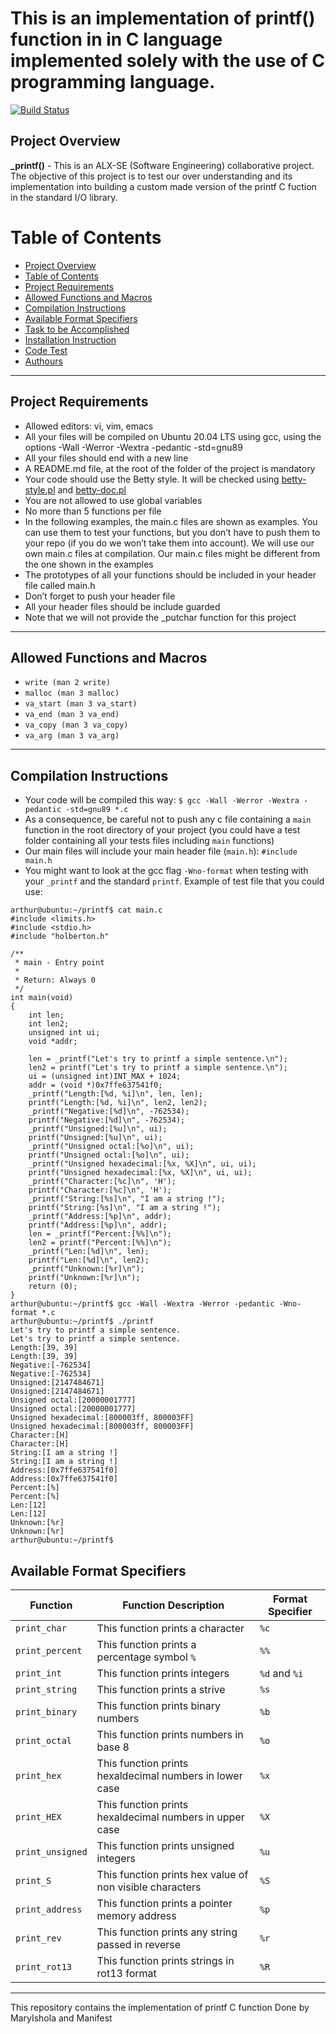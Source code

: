 # This is an implementation of printf() function in in C language implemented solely with the use of C programming language.

[![Build Status](https://travis-ci.org/joemccann/dillinger.svg?branch=master)](https://github.com/narnat/printf)

## Project Overview
**_printf()** - This is an ALX-SE (Software Engineering) collaborative project. The objective of this project is to test our over understanding and its implementation into building a custom made version of the printf C fuction in the standard I/O library.

Table of Contents
=================
<!--ts-->
   * [Project Overview](#project-overview)
   * [Table of Contents](#table-of-contents)
   * [Project Requirements](#project-requirements)
   * [Allowed Functions and Macros](#allowed-functions-and-micros)
   * [Compilation Instructions](#compilation-instructions)
   * [Available Format Specifiers](#available-format-specifier)
   * [Task to be Accomplished](#task-to-be-accomplished)
   * [Installation Instruction](#installation-instructions)
   * [Code Test](#Code-Test)
   * [Authours](#Authours)
<!--te-->

*******************************************************************
## Project  Requirements
- Allowed editors: vi, vim, emacs
- All your files will be compiled on Ubuntu 20.04 LTS using gcc, using the options -Wall -Werror -Wextra -pedantic -std=gnu89
- All your files should end with a new line
- A README.md file, at the root of the folder of the project is mandatory
- Your code should use the Betty style. It will be checked using [betty-style.pl](https://github.com/holbertonschool/Betty/blob/master/betty-style.pl) and [betty-doc.pl](https://github.com/holbertonschool/Betty/blob/master/betty-doc.pl)
- You are not allowed to use global variables
- No more than 5 functions per file
- In the following examples, the main.c files are shown as examples. You can use them to test your functions, but you don’t have to push them to your repo (if you do we won’t take them into account). We will use our own main.c files at compilation. Our main.c files might be different from the one shown in the examples
- The prototypes of all your functions should be included in your header file called main.h
- Don’t forget to push your header file
- All your header files should be include guarded
- Note that we will not provide the _putchar function for this project

*****************************************************************************************
## Allowed Functions and Macros
- `write (man 2 write)`
- `malloc (man 3 malloc)`
- `va_start (man 3 va_start)`
- `va_end (man 3 va_end)`
- `va_copy (man 3 va_copy)`
- `va_arg (man 3 va_arg)`

*****************************************************************************************
## Compilation Instructions
- Your code will be compiled this way:
```$ gcc -Wall -Werror -Wextra -pedantic -std=gnu89 *.c```
- As a consequence, be careful not to push any c file containing a `main` function in the root directory of your project (you could have a test folder containing all your tests files including `main` functions)
- Our main files will include your main header file (`main.h`): `#include main.h`
- You might want to look at the gcc flag `-Wno-format` when testing with your `_printf` and the standard `printf`. Example of test file that you could use:
```
arthur@ubuntu:~/printf$ cat main.c
#include <limits.h>
#include <stdio.h>
#include "holberton.h"

/**
 * main - Entry point
 *
 * Return: Always 0
 */
int main(void)
{
    int len;
    int len2;
    unsigned int ui;
    void *addr;

    len = _printf("Let's try to printf a simple sentence.\n");
    len2 = printf("Let's try to printf a simple sentence.\n");
    ui = (unsigned int)INT_MAX + 1024;
    addr = (void *)0x7ffe637541f0;
    _printf("Length:[%d, %i]\n", len, len);
    printf("Length:[%d, %i]\n", len2, len2);
    _printf("Negative:[%d]\n", -762534);
    printf("Negative:[%d]\n", -762534);
    _printf("Unsigned:[%u]\n", ui);
    printf("Unsigned:[%u]\n", ui);
    _printf("Unsigned octal:[%o]\n", ui);
    printf("Unsigned octal:[%o]\n", ui);
    _printf("Unsigned hexadecimal:[%x, %X]\n", ui, ui);
    printf("Unsigned hexadecimal:[%x, %X]\n", ui, ui);
    _printf("Character:[%c]\n", 'H');
    printf("Character:[%c]\n", 'H');
    _printf("String:[%s]\n", "I am a string !");
    printf("String:[%s]\n", "I am a string !");
    _printf("Address:[%p]\n", addr);
    printf("Address:[%p]\n", addr);
    len = _printf("Percent:[%%]\n");
    len2 = printf("Percent:[%%]\n");
    _printf("Len:[%d]\n", len);
    printf("Len:[%d]\n", len2);
    _printf("Unknown:[%r]\n");
    printf("Unknown:[%r]\n");
    return (0);
}
arthur@ubuntu:~/printf$ gcc -Wall -Wextra -Werror -pedantic -Wno-format *.c
arthur@ubuntu:~/printf$ ./printf
Let's try to printf a simple sentence.
Let's try to printf a simple sentence.
Length:[39, 39]
Length:[39, 39]
Negative:[-762534]
Negative:[-762534]
Unsigned:[2147484671]
Unsigned:[2147484671]
Unsigned octal:[20000001777]
Unsigned octal:[20000001777]
Unsigned hexadecimal:[800003ff, 800003FF]
Unsigned hexadecimal:[800003ff, 800003FF]
Character:[H]
Character:[H]
String:[I am a string !]
String:[I am a string !]
Address:[0x7ffe637541f0]
Address:[0x7ffe637541f0]
Percent:[%]
Percent:[%]
Len:[12]
Len:[12]
Unknown:[%r]
Unknown:[%r]
arthur@ubuntu:~/printf$
```
## Available Format Specifiers
Function| Function Description | Format Specifier
--- | --- | ---
`print_char`| This function prints a character | `%c`
`print_percent` | This function prints a percentage symbol `%` | `%%`
`print_int` | This function prints integers | `%d` and `%i`
`print_string` | This function prints a strive | `%s`
`print_binary` | This function prints binary numbers | `%b`
`print_octal` | This function prints numbers in base 8 | `%o`
`print_hex` | This function prints hexaldecimal numbers in lower case | `%x`
`print_HEX` | This function prints hexaldecimal numbers in upper case | `%X`
`print_unsigned` | This function prints unsigned integers | `%u`
`print_S` | This function prints hex value of non visible characters | `%S`
`print_address` | This function prints a pointer memory address | `%p`
`print_rev` | This function prints any string passed in reverse | `%r`
`print_rot13` | This function prints strings in rot13 format | `%R`
*****************************************************************************************
This repository contains the implementation of printf C function
Done by MaryIshola and Manifest
